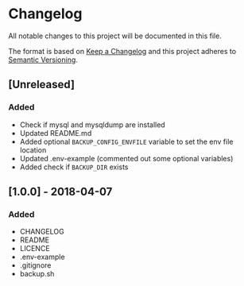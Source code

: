 # Changelog
All notable changes to this project will be documented in this file.

The format is based on [Keep a Changelog](http://keepachangelog.com/en/1.0.0/)
and this project adheres to [Semantic Versioning](http://semver.org/spec/v2.0.0.html).

## [Unreleased]
### Added
- Check if mysql and mysqldump are installed
- Updated README.md
- Added optional `BACKUP_CONFIG_ENVFILE` variable to set the env file location
- Updated .env-example (commented out some optional variables)
- Added check if `BACKUP_DIR` exists

## [1.0.0] - 2018-04-07
### Added
- CHANGELOG
- README
- LICENCE
- .env-example
- .gitignore
- backup.sh
